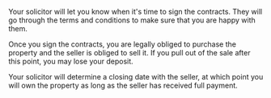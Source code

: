Your solicitor will let you know when it's time to sign the contracts. They will go through the terms
 and conditions to make sure that you are happy with them. 

Once you sign the contracts, you are legally obliged to purchase the property and the seller is obliged to sell it.
 If you pull out of the sale after this point, you may lose your deposit.
 
Your solicitor will determine a closing date with the seller, at which point you will own the property as long as the seller has received full payment.
 